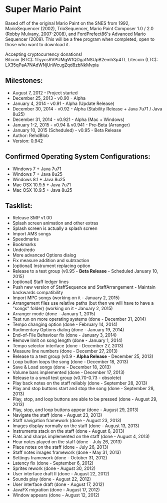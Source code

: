 Super Mario Paint
==========

Based off of the original Mario Paint on the SNES from 1992, MarioSequencer (2002), TrioSequencer, Mario Paint Composer 1.0 / 2.0 (Robby Mulvany, 2007-2008), and FordPrefect86's Advanced Mario Sequencer (2009). This will be a free program when completed, open to those who want to download it.  


Accepting cryptocurrency donations!  
Bitcoin (BTC): 1TyycsRVPUMgW1QDgafNSUpB2emh3p4TL
Litecoin (LTC): LX35qPaA7NAdWNjUnWcugZqd8zbNkMvpia


Milestones:
-----
* August 7, 2012 - Project started
* December 25, 2013 - v0.90 - Alpha
* January 4, 2014 - v0.91 - Alpha (Update Release)
* December 30, 2014 - v0.92 - Alpha (Stability Release + Java 7u71 / Java 8u25)
* December 31, 2014 - v0.921 - Alpha (Mac + Windows)
* January 1-2, 2015 - v0.94 & v0.941 - Pre-Beta (Arranger)
* January 10, 2015 (Scheduled) - v0.95 - Beta Release  
* Author: RehdBlob
* Version: 0.942

Confirmed Operating System Configurations:
-----
* Windows 7 + Java 7u71
* Windows 7 + Java 8u25
* Windows 8.1 + Java 8u25
* Mac OSX 10.9.5 + Java 7u71
* Mac OSX 10.9.5 + Java 8u25


Tasklist:
-----
* Release SMP v1.00
* Splash screen animation and other extras
* Splash screen is actually a splash screen
* Import AMS songs
* Speedmarks
* Bookmarks
* Undo/redo
* More advanced Options dialog
* Fix measure addition and subtraction
* [optional] Instrument replacing option
* Release to a test group (v0.95 - **Beta Release** - Scheduled January 10, 2015)
* [optional] Staff ledger lines
* Push new version of StaffSequence and StaffArrangement - Maintain backwards compatibility
* Import MPC songs (working on it - January 2, 2015)
* Arrangement files use relative paths (but then we will have to have a "songs" folder) (working on it - January 2, 2015)
* Arranger mode (done - January 1, 2015)
* Test run on more operating systems (done - December 31, 2014)
* Tempo changing option (done - February 14, 2014)
* Rudimentary Options dialog (done - January 19, 2014)
* End-of-File Behaviour fix (done - January 3, 2014)
* Remove limit on song length (done - January 1, 2014)
* Tempo selector interface (done - December 27, 2013)
* Measure line numbers (done - December 27, 2013)
* Release to a test group (v0.9 - **Alpha Release** - December 25, 2013)
* Loop button loops the song (done - December 18, 2013)
* Save & Load songs (done - December 18, 2013)
* Volume bars implemented (done - December 17, 2013)
* Release to a small test group (v0.70-0.73 - obsolete)
* Play back notes on the staff reliably (done - September 28, 2013)
* Play and stop buttons start and stop the song (done - September 28, 2013)
* Play, stop, and loop buttons are able to be pressed (done - August 29, 2013)
* Play, stop, and loop buttons appear (done - August 29, 2013)
* Navigate the staff (done - August 23, 2013)
* Staff navigation framework (done - August 23, 2013)
* Images display normally on the staff (done - August 13, 2013)
* Instruments stack on the staff (done - August 6, 2013)
* Flats and sharps implemented on the staff (done - August 4, 2013)
* Hear notes played on the staff (done - July 26, 2013)
* Place notes on the staff (done - July 26, 2013)
* Staff notes images framework (done - May 31, 2013)
* Settings framework (done - October 31, 2012)
* Latency fix (done - September 6, 2012)
* Sprites rework (done - August 30, 2012)
* User interface draft II (done - August 22, 2012)
* Sounds play (done - August 22, 2012)
* User interface draft (done - August 17, 2012)
* JavaFX migration (done - August 17, 2012)
* Window appears (done - August 12, 2012)
